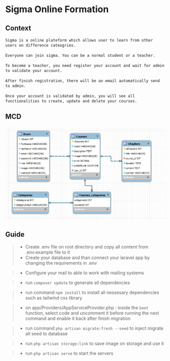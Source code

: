 # Sigma Online Formation

## Context

    Sigma is a online plateform which allows user to learn from other users on difference cateogries.

    Everyone can join sigma. You can be a normal student or a teacher.

    To become a teacher, you need register your account and wait for admin to validate your account.

    After finish registration, there will be an email automatically send to admin.

    Once your account is validated by admin, you will see all functionalities to create, update and delete your courses.

## MCD

![alt text](https://github.com/DavithCH/sigma-online-formation/blob/main/public/MCD.PNG?raw=true)

## Guide

> -   Create .env file on root directory and copy all content from .env.example file to it
> -   Create your database and than connect your laravel app by changing the requirements in .env

> -   Configure your mail to able to work with mailing systems

> -   run `composer update` to generate all dependencies

> -   run command `npm install` to install all nessesary dependencies such as tailwind css library

> -   on app/Providers/AppServiceProvider.php : inside the `boot` function, select code and uncomment it before running the next command and enable it back after finish migration

> -   run command `php artisan migrate:fresh --seed` to inject migrate all seed to database

> -   run `php artisan storage:link` to save image on storage and use it

> -   run `php artisan serve` to start the servers
